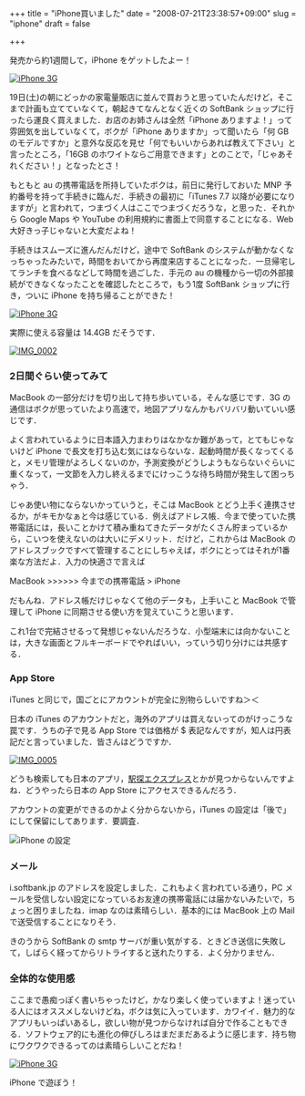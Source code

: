 +++
title = "iPhone買いました"
date = "2008-07-21T23:38:57+09:00"
slug = "iphone"
draft = false

+++

<p>発売から約1週間して，iPhone をゲットしたよー！</p>
<p><a href="http://www.flickr.com/photos/june29/2684671760/" title="iPhone 3G by june29, on Flickr"><img src="http://farm4.static.flickr.com/3286/2684671760_f4ca6ee67e.jpg" alt="iPhone 3G" /></a></p>
<p>19日(土)の朝にどっかの家電量販店に並んで買おうと思っていたんだけど，そこまで計画も立てていなくて，朝起きてなんとなく近くの SoftBank ショップに行ったら運良く買えました．お店のお姉さんは全然「iPhone ありますよ！」って雰囲気を出していなくて，ボクが「iPhone ありますか」って聞いたら「何 GB のモデルですか」と意外な反応を見せ「何でもいいからあれば教えて下さい」と言ったところ，「16GB のホワイトならご用意できます」とのことで，「じゃあそれください！」となったとさ！</p>
<p>もともと au の携帯電話を所持していたボクは，前日に発行しておいた MNP 予約番号を持って手続きに臨んだ．手続きの最初に「iTunes 7.7 以降が必要になりますが」と言われて，つまづく人はここでつまづくだろうな，と思った．それから Google Maps や YouTube の利用規約に書面上で同意することになる．Web 大好きっ子じゃないと大変だよね！</p>
<p>手続きはスムーズに進んだんだけど，途中で SoftBank のシステムが動かなくなっちゃったみたいで，時間をおいてから再度来店することになった．一旦帰宅してランチを食べるなどして時間を過ごした．手元の au の機種から一切の外部接続ができなくなったことを確認したところで，もう1度 SoftBank ショップに行き，ついに iPhone を持ち帰ることができた！</p>
<p><a href="http://www.flickr.com/photos/june29/2683856693/" title="iPhone 3G by june29, on Flickr"><img src="http://farm4.static.flickr.com/3266/2683856693_aea3d3810c.jpg" alt="iPhone 3G" /></a></p>
<p>実際に使える容量は 14.4GB だそうです．</p>
<p><a href="http://www.flickr.com/photos/june29/2689391780/" title="IMG_0002 by june29, on Flickr"><img src="http://farm4.static.flickr.com/3246/2689391780_f45b33c0b6_o.png" alt="IMG_0002" /></a></p>
<h3>2日間ぐらい使ってみて</h3>
<p>MacBook の一部分だけを切り出して持ち歩いている，そんな感じです．3G の通信はボクが思っていたより高速で，地図アプリなんかもバリバリ動いていい感じです．</p>
<p>よく言われているように日本語入力まわりはなかなか難があって，とてもじゃないけど iPhone で長文を打ち込む気にはならないな．起動時間が長くなってくると，メモリ管理がよろしくないのか，予測変換がどうしようもならないぐらいに重くなって，一文節を入力し終えるまでにけっこうな待ち時間が発生して困っちゃう．</p>
<p>じゃあ使い物にならないかっていうと，そこは MacBook とどう上手く連携させるか，がキモかなぁと今は感じている．例えばアドレス帳．今まで使っていた携帯電話には，長いことかけて積み重ねてきたデータがたくさん貯まっているから，こいつを使えないのは大いにデメリット．だけど，これからは MacBook のアドレスブックですべて管理することにしちゃえば，ボクにとってはそれが1番楽な方法だよ．入力の快適さで言えば</p>
<p>MacBook >>>>>> 今までの携帯電話 > iPhone</p>
<p>だもんね．アドレス帳だけじゃなくて他のデータも，上手いこと MacBook で管理して iPhone に同期させる使い方を覚えていこうと思います．</p>
<p>これ1台で完結させるって発想じゃないんだろうな．小型端末には向かないことは，大きな画面とフルキーボードでやればいい，っていう切り分けには共感する．</p>
<h3>App Store</h3>
<p>iTunes と同じで，国ごとにアカウントが完全に別物らしいですね＞＜</p>
<p>日本の iTunes のアカウントだと，海外のアプリは買えないってのがけっこうな罠です．うちの子で見る App Store では価格が $ 表記なんですが，知人は円表記だと言っていました．皆さんはどうですか．</p>
<p><a href="http://www.flickr.com/photos/june29/2689391884/" title="IMG_0005 by june29, on Flickr"><img src="http://farm4.static.flickr.com/3260/2689391884_dd67932920_o.png" alt="IMG_0005" /></a></p>
<p>どうも検索しても日本のアプリ，<a href="http://lab.ekitan.com/express/index.shtml">駅探エクスプレス</a>とかが見つからないんですよね．どうやったら日本の App Store にアクセスできるんだろう．</p>
<p>アカウントの変更ができるのかよく分からないから，iTunes の設定は「後で」にして保留にしてあります．要調査．</p>
<p><img src="http://img.skitch.com/20080721-rgbyk82nd9p1uw71btrxquef2r.png" alt="iPhone の設定"/></p>
<h3>メール</h3>
<p>i.softbank.jp のアドレスを設定しました．これもよく言われている通り，PC メールを受信しない設定になっているお友達の携帯電話には届かないみたいで，ちょっと困りましたね．imap なのは素晴らしい．基本的には MacBook 上の Mail で送受信することになりそう．</p>
<p>きのうから SoftBank の smtp サーバが重い気がする．ときどき送信に失敗して，しばらく経ってからリトライすると送れたりする．よく分かりません．</p>
<h3>全体的な使用感</h3>
<p>ここまで愚痴っぽく書いちゃったけど，かなり楽しく使っていますよ！迷っている人にはオススメしないけどね，ボクは気に入っています．カワイイ．魅力的なアプリもいっぱいあるし，欲しい物が見つからなければ自分で作ることもできる．ソフトウェア的にも進化の伸びしろはまだまだあるように感じます．持ち物にワクワクできるってのは素晴らしいことだね！</p>
<p><a href="http://www.flickr.com/photos/june29/2684672930/" title="iPhone 3G by june29, on Flickr"><img src="http://farm4.static.flickr.com/3253/2684672930_2098abb80d.jpg" alt="iPhone 3G" /></a></p>
<p>iPhone で遊ぼう！</p>

